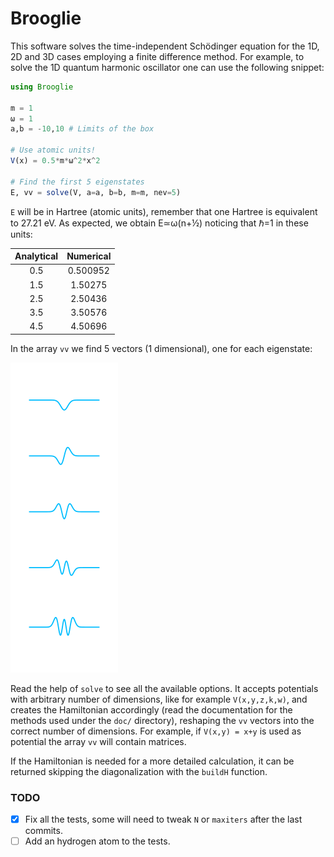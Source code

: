 # Brooglie

This software solves the time-independent Schödinger equation for the
1D, 2D and 3D cases employing a finite difference method. For example,
to solve the 1D quantum harmonic oscillator one can use the following
snippet:

```julia
using Brooglie

m = 1
ω = 1
a,b = -10,10 # Limits of the box

# Use atomic units!
V(x) = 0.5*m*ω^2*x^2

# Find the first 5 eigenstates
E, vv = solve(V, a=a, b=b, m=m, nev=5)
```

`E` will be in Hartree (atomic units), remember that one Hartree is
equivalent to 27.21 eV. As expected, we obtain E≃ω(n+½) noticing that
ℏ=1 in these units:

|  Analytical     | Numerical  |
| :-------------: | :--------: |
|  0.5            |  0.500952  |
|  1.5            |  1.50275   |
|  2.5            |  2.50436   |
|  3.5            |  3.50576   |
|  4.5            |  4.50696   |

In the array `vv` we find 5 vectors (1 dimensional), one for each
eigenstate:

![alt text](https://github.com/RedPointyJackson/Brooglie/blob/master/harmonic_eigen.png "Eigenstates of the harmonic oscillator")

Read the help of `solve` to see all the available options. It accepts
potentials with arbitrary number of dimensions, like for example
`V(x,y,z,k,w)`, and creates the Hamiltonian accordingly (read the
documentation for the methods used under the `doc/` directory),
reshaping the `vv` vectors into the correct number of dimensions. For
example, if `V(x,y) = x+y` is used as potential the array `vv` will
contain matrices.

If the Hamiltonian is needed for a more detailed calculation, it can
be returned skipping the diagonalization with the `buildH` function.

### TODO

- [x] Fix all the tests, some will need to tweak `N` or `maxiters` after the last commits.
- [ ] Add an hydrogen atom to the tests.
